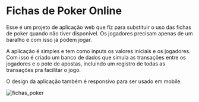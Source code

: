 # Fichas de Poker Online
Esse é um projeto de aplicação web que fiz para substituir o uso das fichas de poker quando não tiver disponível. Os jogadores precisam apenas de um baralho e com isso já podem jogar.

A aplicação é simples e tem como inputs os valores iniciais e os jogadores. Com isso é criado um banco de dados que simula as transações entre os jogadores e o pote de apostas, incluindo um registro de todas as transações pra facilitar o jogo.

O design da aplicação também é responsivo para ser usado em mobile.

<img src="/thallescunhadeoliveira/Fichas-de-Poker-Online/blob/main/tela_inicial.JPG" alt="fichas_poker" >

<a target="_blank" rel="noopener noreferrer" href="/thallescunhadeoliveira/Fichas-de-Poker-Online/blob/main/tela_inicial.JPG"></a>
